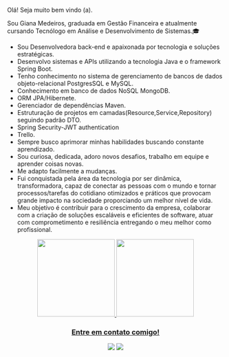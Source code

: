 <p>Olá! Seja muito bem vindo (a).</p> 

<p>
    Sou Giana Medeiros, graduada em Gestão Financeira e atualmente cursando Tecnólogo em Análise e Desenvolvimento de Sistemas.🎓
</p>  
    
  
  - Sou Desenvolvedora back-end  e apaixonada por tecnologia e soluções estratégicas.
  - Desenvolvo sistemas e APIs  utilizando a tecnologia Java e o framework Spring Boot.
  - Tenho conhecimento no sistema de gerenciamento de bancos de dados objeto-relacional PostgresSQL e MySQL.
  - Conhecimento em banco de dados NoSQL MongoDB.
  - ORM JPA/Hibernete.
  - Gerenciador de dependências Maven.
  - Estruturação de projetos em camadas(Resource,Service,Repository) seguindo padrão DTO.
  - Spring Security-JWT authentication
  - Trello.
  - Sempre busco aprimorar minhas habilidades buscando constante aprendizado.
  - Sou curiosa, dedicada, adoro novos desafios, trabalho em equipe e aprender coisas novas.
  - Me adapto facilmente a mudanças.
  - Fui conquistada pela área da tecnologia por ser dinâmica, transformadora, capaz de conectar as pessoas com o mundo e tornar 
    processos/tarefas do cotidiano otimizados e práticos que provocam grande impacto na sociedade proporciando um melhor nível de vida.
  - Meu objetivo é contribuir para o crescimento da empresa, colaborar com a criação de soluções escaláveis e eficientes de software, atuar 
    com comprometimento e resiliência entregando o meu melhor como profissional.  
  
  

<div align="center"> 
  <a href="https://github.com/MedeirosGiana">
    <img height="180em" src="https://github-readme-stats.vercel.app/api?username=MedeirosGiana&show_icons=true&theme=onedark&include_all_commits=true&count_private=true" />
  <img height="180em" src="https://github-readme-stats.vercel.app/api/top-langs/?username=MedeirosGiana&layout=compact&langs_count=7&theme=onedark"/>  
 

### Entre em contato comigo!

  <a href = "mailto:developer.medeirosgiana@gmail.com"><img src="https://img.shields.io/badge/-Gmail-%23333?style=for-the-badge&logo=gmail&logoColor=white" target="_blank"></a>
  <a href="https://www.linkedin.com/in/giana-medeiros-57147a18b/" target="_blank"><img src="https://img.shields.io/badge/-LinkedIn-%230077B5?style=for-the-badge&logo=linkedin&logoColor=white" target="_blank"></a> 
 
    
   




 
